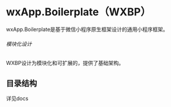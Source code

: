 ﻿# wxApp.Boilerplate（WXBP）

wxApp.Boilerplate是基于微信小程序原生框架设计的通用小程序框架。

###### 模块化设计

WXBP设计为模块化和可扩展的，提供了基础架构。

## 目录结构

详见docs
